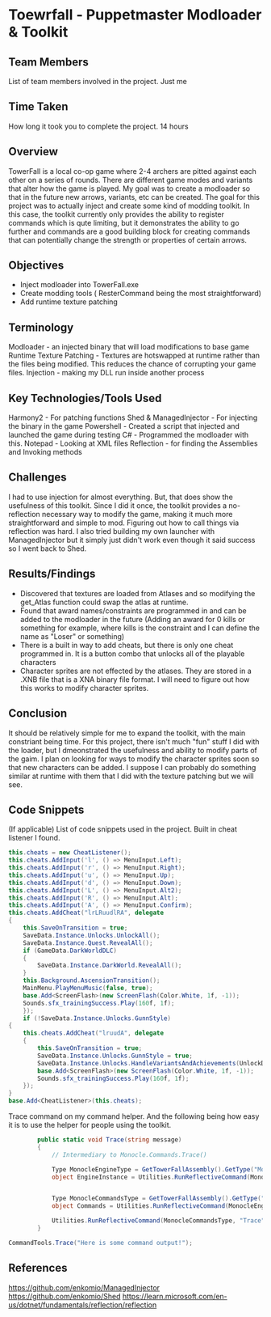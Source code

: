 # Toewrfall - Puppetmaster Modloader & Toolkit

## Team Members
List of team members involved in the project.
Just me

## Time Taken
How long it took you to complete the project.
14 hours

## Overview
TowerFall is a local co-op game where 2-4 archers are pitted against each other on a series of rounds. There are different game modes and variants that alter how the game is played. My goal was to create a modloader so that in the future new arrows, variants, etc can be created. The goal for this project was to actually inject and create some kind of modding toolkit. In this case, the toolkit currently only provides the ability to register commands which is qute limiting, but it demonstrates the ability to go further and commands are a good building block for creating commands that can potentially change the strength or properties of certain arrows. 

## Objectives
- Inject modloader into TowerFall.exe
- Create modding tools ( ResterCommand being the most straightforward)
- Add runtime texture patching

## Terminology
Modloader - an injected binary that will load modifications to base game
Runtime Texture Patching - Textures are hotswapped at runtime rather than the files being modified. This reduces the chance of corrupting your game files.
Injection - making my DLL run inside another process

## Key Technologies/Tools Used
Harmony2 - For patching functions
Shed & ManagedInjector - For injecting the binary in the game
Powershell - Created a script that injected and launched the game during testing
C# - Programmed the modloader with this.
Notepad - Looking at XML files
Reflection - for finding the Assemblies and Invoking methods

## Challenges
I had to use injection for almost everything. But, that does show the usefulness of this toolkit. Since I did it once, the toolkit provides a no-reflection necessary way to modify the game, making it much more straightforward and simple to mod. Figuring out how to call things via reflection was hard. I also tried building my own launcher with ManagedInjector but it simply just didn't work even though it said success so I went back to Shed.

## Results/Findings
- Discovered that textures are loaded from Atlases and so modifying the get_Atlas function could swap the atlas at runtime. 
- Found that award names/constraints are programmed in and can be added to the modloader in the future (Adding an award for 0 kills or something for example, where kills is the constraint and I can define the name as "Loser" or something)
- There is a built in way to add cheats, but there is only one cheat programmed in. It is a button combo that unlocks all of the playable characters
- Character sprites are not effected by the atlases. They are stored in a .XNB file that is a XNA binary file format. I will need to figure out how this works to modify character sprites.


## Conclusion
It should be relatively simple for me to expand the toolkit, with the main constriant being time. For this project, there isn't much "fun" stuff I did with the loader, but I dmeonstrated the usefulness and ability to modify parts of the gaim. I plan on looking for ways to modify the character sprites soon so that new characters can be added. I suppose I can probably do something similar at runtime with them that I did with the texture patching but we will see.

## Code Snippets
(If applicable) List of code snippets used in the project.
Built in cheat listener I found.
```csharp
this.cheats = new CheatListener();
this.cheats.AddInput('l', () => MenuInput.Left);
this.cheats.AddInput('r', () => MenuInput.Right);
this.cheats.AddInput('u', () => MenuInput.Up);
this.cheats.AddInput('d', () => MenuInput.Down);
this.cheats.AddInput('L', () => MenuInput.Alt2);
this.cheats.AddInput('R', () => MenuInput.Alt);
this.cheats.AddInput('A', () => MenuInput.Confirm);
this.cheats.AddCheat("lrLRuudlRA", delegate
{
	this.SaveOnTransition = true;
	SaveData.Instance.Unlocks.UnlockAll();
	SaveData.Instance.Quest.RevealAll();
	if (GameData.DarkWorldDLC)
	{
		SaveData.Instance.DarkWorld.RevealAll();
	}
	this.Background.AscensionTransition();
	MainMenu.PlayMenuMusic(false, true);
	base.Add<ScreenFlash>(new ScreenFlash(Color.White, 1f, -1));
	Sounds.sfx_trainingSuccess.Play(160f, 1f);
	});
	if (!SaveData.Instance.Unlocks.GunnStyle)
{
	this.cheats.AddCheat("lruudA", delegate
	{
		this.SaveOnTransition = true;
		SaveData.Instance.Unlocks.GunnStyle = true;
		SaveData.Instance.Unlocks.HandleVariantsAndAchievements(UnlockData.Unlocks.GunnStyle);
		base.Add<ScreenFlash>(new ScreenFlash(Color.White, 1f, -1));
		Sounds.sfx_trainingSuccess.Play(160f, 1f);
	});
}
base.Add<CheatListener>(this.cheats);
```
Trace command on my command helper. And the following being how easy it is to use the helper for people using the toolkit.
```csharp
        public static void Trace(string message)
        {
            // Intermediary to Monocle.Commands.Trace()

            Type MonocleEngineType = GetTowerFallAssembly().GetType("Monocle.Engine");
            object EngineInstance = Utilities.RunReflectiveCommand(MonocleEngineType, "get_Instance", new Type[] { }, null, new object[] { });


            Type MonocleCommandsType = GetTowerFallAssembly().GetType("Monocle.Commands");
            object Commands = Utilities.RunReflectiveCommand(MonocleEngineType, "get_Commands", new Type[] { }, EngineInstance, new object[] { });

            Utilities.RunReflectiveCommand(MonocleCommandsType, "Trace", new Type[] { typeof(String) }, Commands, new object[] { message });
        }
```
```csharp
CommandTools.Trace("Here is some command output!");
```

## References
https://github.com/enkomio/ManagedInjector
https://github.com/enkomio/Shed
https://learn.microsoft.com/en-us/dotnet/fundamentals/reflection/reflection
